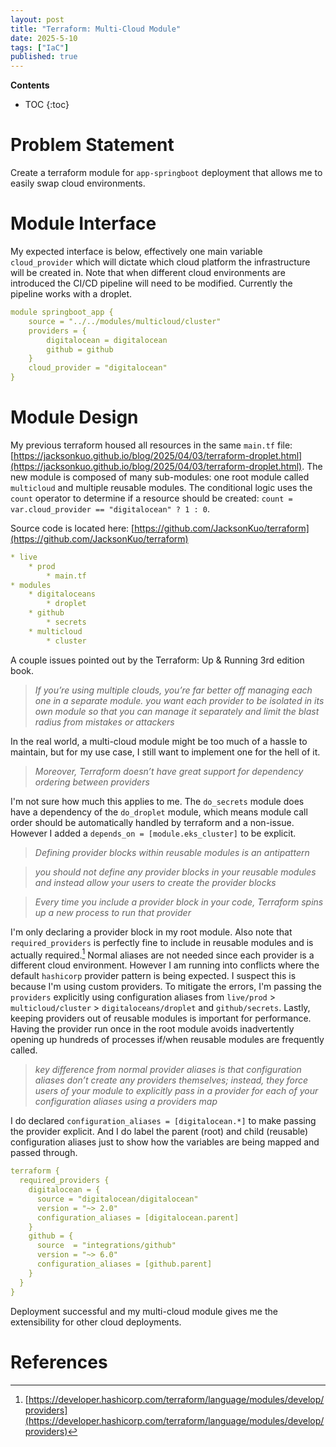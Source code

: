 ```yaml
---
layout: post
title: "Terraform: Multi-Cloud Module"
date: 2025-5-10
tags: ["IaC"]
published: true
---
```


**Contents**
* TOC
{:toc}

# Problem Statement
Create a terraform module for `app-springboot` deployment that allows me to easily swap cloud environments.

# Module Interface
My expected interface is below, effectively one main variable `cloud_provider` which will dictate which cloud platform the infrastructure will be created in. Note that when different cloud environments are introduced the CI/CD pipeline will need to be modified. Currently the pipeline works with a droplet.

```yaml
module springboot_app {
    source = "../../modules/multicloud/cluster"
    providers = {
        digitalocean = digitalocean
        github = github
    }
    cloud_provider = "digitalocean"
}
```

# Module Design
My previous terraform housed all resources in the same `main.tf` file: [https://jacksonkuo.github.io/blog/2025/04/03/terraform-droplet.html](https://jacksonkuo.github.io/blog/2025/04/03/terraform-droplet.html). The new module is composed of many sub-modules: one root module called `multicloud` and multiple reusable modules. The conditional logic uses the `count` operator to determine if a resource should be created: `count = var.cloud_provider == "digitalocean" ? 1 : 0`.

Source code is located here: [https://github.com/JacksonKuo/terraform](https://github.com/JacksonKuo/terraform)

```yaml
* live
    * prod
        * main.tf
* modules
    * digitaloceans
        * droplet
    * github
        * secrets
    * multicloud
        * cluster
```

A couple issues pointed out by the Terraform: Up & Running 3rd edition book.

> *If you’re using multiple clouds, you’re far better off managing each one in a separate module.*
> *you want each provider to be isolated in its own module so that you can manage it separately and limit the blast radius from mistakes or attackers*

In the real world, a multi-cloud module might be too much of a hassle to maintain, but for my use case, I still want to implement one for the hell of it.

> *Moreover, Terraform doesn’t have great support for dependency ordering between providers*

I'm not sure how much this applies to me. The `do_secrets` module does have a dependency of the `do_droplet` module, which means module call order should be automatically handled by terraform and a non-issue. However I added a `depends_on = [module.eks_cluster]` to be explicit. 

> *Defining provider blocks within reusable modules is an antipattern*

> *you should not define any provider blocks in your reusable modules and instead allow your users to create the provider blocks*

> *Every time you include a provider block in your code, Terraform spins up a new process to run that provider*

I'm only declaring a provider block in my root module. Also note that `required_providers` is perfectly fine to include in reusable modules and is actually required.[^1] Normal aliases are not needed since each provider is a different cloud environment. However I am running into conflicts where the default `hashicorp` provider pattern is being expected. I suspect this is because I'm using custom providers. To mitigate the errors, I'm passing the `providers` explicitly using configuration aliases from `live/prod` > `multicloud/cluster` > `digitaloceans/droplet` and `github/secrets`. Lastly, keeping providers out of reusable modules is important for performance. Having the provider run once in the root module avoids inadvertently opening up hundreds of processes if/when reusable modules are frequently called.

> *key difference from normal provider aliases is that configuration aliases don’t create any providers themselves; instead, they force users of your module to explicitly pass in a provider for each of your configuration aliases using a providers map*

I do declared `configuration_aliases = [digitalocean.*]` to make passing the provider explicit. And I do label the parent (root) and child (reusable) configuration aliases just to show how the variables are being mapped and passed through.

```yaml
terraform {
  required_providers {
    digitalocean = {
      source = "digitalocean/digitalocean"
      version = "~> 2.0"
      configuration_aliases = [digitalocean.parent]
    }
    github = {
      source  = "integrations/github"
      version = "~> 6.0"
      configuration_aliases = [github.parent]
    }
  }
}
```

Deployment successful and my multi-cloud module gives me the extensibility for other cloud deployments. 

# References
[^1]: [https://developer.hashicorp.com/terraform/language/modules/develop/providers](https://developer.hashicorp.com/terraform/language/modules/develop/providers)